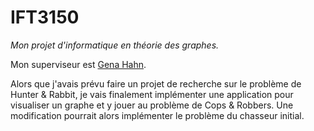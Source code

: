 # IFT3150

_Mon projet d'informatique en théorie des graphes._

Mon superviseur est [Gena Hahn](hahn@iro.umontreal.ca).

Alors que j'avais prévu faire un projet de recherche sur le problème de Hunter & Rabbit, je vais finalement implémenter une application pour visualiser un graphe et y jouer au problème de Cops & Robbers. Une modification pourrait alors implémenter le problème du chasseur initial.